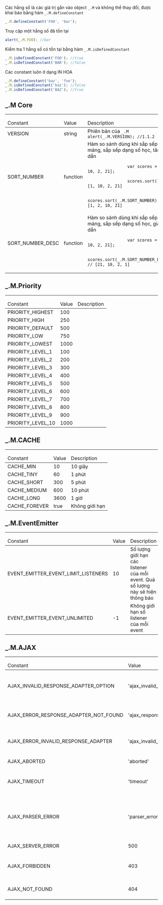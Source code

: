 Các hằng số là các giá trị gắn vào object `_.M` và không thể thay đổi, được khai báo bằng hàm `_.M.defineConstant`

```js
_.M.defineConstant('FOO', 'bar');
```
Truy cập một hằng số đã tồn tại

```js
alert(_.M.FOO); //bar
```

Kiểm tra 1 hằng số có tồn tại bằng hàm `_.M.isDefinedConstant`

```js
_.M.isDefinedConstant('FOO'); //true
_.M.isDefinedConstant('BAR'); //false
```

Các constant luôn ở dạng IN HOA

```js
_.M.defineConstant('baz', 'foo');
_.M.isDefinedConstant('baz'); //false
_.M.isDefinedConstant('BAZ'); //true
```

## _.M Core
-----
<table class="table table-striped">
    <thead>
    <tr>
        <td>Constant</td>
        <td>Value</td>
        <td>Description</td>
    </tr>
    </thead>
    <tbody>
    <tr>
        <td>VERSION</td>
        <td>string</td>
        <td>
            Phiên bản của <code>_.M</code><br>
            <code class="js">alert(_.M.VERSION); //1.1.2</code>
        </td>
    </tr>
    <tr>
        <td>SORT_NUMBER</td>
        <td>function</td>
        <td>
            Hàm so sánh dùng khi sắp sếp mảng, sắp sếp dạng số học, tăng dần <br>
            <code>
                var scores = [1, 10, 2, 21];<br>
                scores.sort(); // [1, 10, 2, 21]<br>
                scores.sort(_.M.SORT_NUMBER); // [1, 2, 10, 21]
            </code>
        </td>
    </tr>
    <tr>
        <td>SORT_NUMBER_DESC</td>
        <td>function</td>
        <td>
            Hàm so sánh dùng khi sắp sếp mảng, sắp sếp dạng số học, giảm dần <br>
            <code>
                var scores = [1, 10, 2, 21];<br>
                scores.sort(_.M.SORT_NUMBER_DESC); // [21, 10, 2, 1]
            </code>
        </td>
    </tr>
    </tbody>
</table>

## _.M.Priority
-----
<table class="table table-striped">
    <thead>
    <tr>
        <td>Constant</td>
        <td>Value</td>
        <td>Description</td>
    </tr>
    </thead>
    <tbody>
    <tr>
        <td>PRIORITY_HIGHEST</td>
        <td>100</td>
        <td></td>
    </tr>
    <tr>
        <td>PRIORITY_HIGH</td>
        <td>250</td>
        <td></td>
    </tr>
    <tr>
        <td>PRIORITY_DEFAULT</td>
        <td>500</td>
        <td></td>
    </tr>
    <tr>
        <td>PRIORITY_LOW</td>
        <td>750</td>
        <td></td>
    </tr>
    <tr>
        <td>PRIORITY_LOWEST</td>
        <td>1000</td>
        <td></td>
    </tr>
    <tr>
        <td>PRIORITY_LEVEL_1</td>
        <td>100</td>
        <td></td>
    </tr>
    <tr>
        <td>PRIORITY_LEVEL_2</td>
        <td>200</td>
        <td></td>
    </tr>
    <tr>
        <td>PRIORITY_LEVEL_3</td>
        <td>300</td>
        <td></td>
    </tr>
    <tr>
        <td>PRIORITY_LEVEL_4</td>
        <td>400</td>
        <td></td>
    </tr>
    <tr>
        <td>PRIORITY_LEVEL_5</td>
        <td>500</td>
        <td></td>
    </tr>
    <tr>
        <td>PRIORITY_LEVEL_6</td>
        <td>600</td>
        <td></td>
    </tr>
    <tr>
        <td>PRIORITY_LEVEL_7</td>
        <td>700</td>
        <td></td>
    </tr>
    <tr>
        <td>PRIORITY_LEVEL_8</td>
        <td>800</td>
        <td></td>
    </tr>
    <tr>
        <td>PRIORITY_LEVEL_9</td>
        <td>900</td>
        <td></td>
    </tr>
    <tr>
        <td>PRIORITY_LEVEL_10</td>
        <td>1000</td>
        <td></td>
    </tr>
    </tbody>
</table>

## _.M.CACHE
-----
<table class="table table-striped">
    <thead>
    <tr>
        <td>Constant</td>
        <td>Value</td>
        <td>Description</td>
    </tr>
    </thead>
    <tbody>
    <tr>
        <td>CACHE_MIN</td>
        <td>10</td>
        <td>10 giây</td>
    </tr>
    <tr>
        <td>CACHE_TINY</td>
        <td>60</td>
        <td>1 phút</td>
    </tr>
    <tr>
        <td>CACHE_SHORT</td>
        <td>300</td>
        <td>5 phút</td>
    </tr>
    <tr>
        <td>CACHE_MEDIUM</td>
        <td>600</td>
        <td>10 phút</td>
    </tr>
    <tr>
        <td>CACHE_LONG</td>
        <td>3600</td>
        <td>1 giờ</td>
    </tr>
    <tr>
        <td>CACHE_FOREVER</td>
        <td>true</td>
        <td>Không giới hạn</td>
    </tr>
    </tbody>
</table>

## _.M.EventEmitter
-----
<table class="table table-striped">
    <thead>
    <tr>
        <td>Constant</td>
        <td>Value</td>
        <td>Description</td>
    </tr>
    </thead>
    <tbody>
    <tr>
        <td>EVENT_EMITTER_EVENT_LIMIT_LISTENERS</td>
        <td>10</td>
        <td>Số lượng giới hạn các listener của mỗi event. Quá số lượng này sẽ hiện thông báo</td>
    </tr>
    <tr>
        <td>EVENT_EMITTER_EVENT_UNLIMITED</td>
        <td>-1</td>
        <td>Không giới hạn số listener của mỗi event</td>
    </tr>
    </tbody>
</table>

## _.M.AJAX
-----
<table class="table table-striped">
    <thead>
    <tr>
        <td>Constant</td>
        <td>Value</td>
        <td>Description</td>
    </tr>
    </thead>
    <tbody>
    <tr>
        <td>AJAX_INVALID_RESPONSE_ADAPTER_OPTION</td>
        <td>'ajax_invalid_response_adapter_option'</td>
        <td>Option cho Response adapter không hợp lệ</td>
    </tr>
    <tr>
        <td>AJAX_ERROR_RESPONSE_ADAPTER_NOT_FOUND</td>
        <td>'ajax_response_adapter_not_found'</td>
        <td>Response adapter không tồn tại</td>
    </tr>
    <tr>
        <td>AJAX_ERROR_INVALID_RESPONSE_ADAPTER</td>
        <td>'ajax_invalid_response_adapter'</td>
        <td>Response adapter không hợp lệ</td>
    </tr>
    <tr>
            <td>AJAX_ABORTED</td>
            <td>'aborted'</td>
            <td>AJAX đã bị hủy</td>
        </tr>
        <tr>
            <td>AJAX_TIMEOUT</td>
            <td>'timeout'</td>
            <td>AJAX bị hủy do hết thời gian truy vấn</td>
        </tr>
        <tr>
            <td>AJAX_PARSER_ERROR</td>
            <td>'parser_error'</td>
            <td>Parser kiểu dữ liệu từ response về dạng yêu cầu không thành công</td>
        </tr>
        <tr>
            <td>AJAX_SERVER_ERROR</td>
            <td>500</td>
            <td>Có lỗi ở server</td>
        </tr>
        <tr>
            <td>AJAX_FORBIDDEN</td>
            <td>403</td>
            <td>Không được phép truy cập tài nguyên</td>
        </tr>
        <tr>
            <td>AJAX_NOT_FOUND</td>
            <td>404</td>
            <td>Tài nguyên không tồn tại</td>
        </tr>
    </tbody>
</table>


